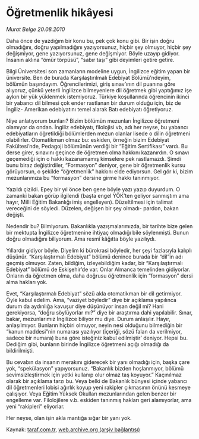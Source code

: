 # Öğretmenlik hikâyesi

*Murat Belge 20.08.2010*

<div class="yazi"><p>Daha önce de yazdığım bir konu bu, pek çok konu gibi. Bir işin doğru olmadığını, doğru yapılmadığını yazıyorsunuz, hiçbir şey olmuyor, hiçbir şey değişmiyor, gene yazıyorsunuz, gene değişmiyor. Böyle uzayıp gidiyor. İnsanın aklına “ömür törpüsü”, “sabır taşı” gibi deyimleri getire getire.</p>
<p>Bilgi Üniversitesi son zamanların modeline uygun, İngilizce eğitim yapan bir üniversite. Ben de burada Karşılaştırılmalı Edebiyat Bölümü’ndeyim, bölümün başındayım. Öğrencilerimizi, giriş sınav’ının dil puanına göre alıyoruz, çünkü yeterli İngilizce bilmeyenlere dil öğretmek gibi yaptığımız işe aykırı bir yük yüklenmek istemiyoruz. Türkiye koşullarında öğrencinin ikinci bir yabancı dil bilmesi çok ender rastlanan bir durum olduğu için, biz de İngiliz- Amerikan edebiyatını temel alarak Batı edebiyatı öğretiyoruz.</p>
<p>Niye anlatıyorum bunları? Bizim bölümün mezunları İngilizce öğretmeni olamıyor da ondan. İngiliz edebiyatı, filolojisi vb, adı her neyse, bu yabancı edebiyatların öğretildiği bölümlerden mezun olanlar lisede o dilin öğretmeni olabilirler. Otomatikman olmaz bu: eskiden, örneğin bizim Edebiyat Fakültesi’nde, Pedagoji bölümünün verdiği bir “Eğitim Sertifikası” vardı. Bu derse girer, sınavını geçince de öğretmen olma hakkını kazanırdın. O sınavı geçemediği için o hakkı kazanamamış kimselere pek rastlamazdı. Şimdi bunu biraz değiştirdiler, “Formasyon” deniyor, gene bir öğretmenlik kursu görüyorsun, o şekilde “öğretmenlik” hakkını elde ediyorsun. Gel gör ki, bizim mezunlarımıza bu “formasyon” dersine girme hakkı tanınmıyor. </p>
<p>Yazıldı çizildi. Epey bir yıl önce ben gene böyle yazı yazıp duyurdum. O zamanki bakan görüp ilgilendi (başta engel YÖK’ten geliyor sanmıştım ama hayır, Milli Eğitim Bakanlığı imiş engelleyen). Düzeltilmesi için talimat vereceğini de söyledi. Düzelen, değişen bir şey olmadı- pardon, bakan değişti. </p>
<p>Nedendir bu? Bilmiyorum. Bakanlıkla yazışmalarımızda, bir tarihte bize gelen bir mektupta İngilizce öğretmenine ihtiyaç olmadığı bile söylenmişti. Bunun doğru olmadığını biliyorum. Ama resmî kâğıtta böyle yazılıydı. </p>
<p>Yıllardır gidiyor böyle. Diyelim ki bürokrasi böyledir, her şeyi fazlasıyla kalıplı düşünür. “Karşılaştırmalı Edebiyat” bölümü denince burada bir “dil”in adı geçmiş olmuyor. Zaten, bildiğim, izleyebildiğim kadar, bir “Karşılaştırmalı Edebiyat” bölümü de Eskişehir’de var. Onlar Almanca temelinden gidiyorlar. Onların da öğretmen olma, daha doğrusu öğretmenlik için “formasyon” dersi alma hakları yok. </p>
<p>Evet, “Karşılaştırmalı Edebiyat” sözü akla otomatikman bir dil getirmiyor. Öyle kabul edelim. Ama, “vaziyet böyledir” diye bir açıklama yapılınca durum da aydınlığa kavuşur diye düşünüyor insan değil mi? Hani gerekiyorsa, “doğru söylüyorlar mı?” diye bir araştırma dahi yapılabilir. Sınar, bakar, mezunlarımız İngilizce biliyor mu diye. Durum anlaşılır. Hayır, anlaşılmıyor. Bunların hiçbiri olmuyor, neyin nesi olduğunu bilmediğin bir “kanun maddesi”nin numarası yazılıyor (içeriği, sözü falan da verilmiyor, sadece bir numara) buna göre isteğiniz kabul edilmiştir’ deniyor. Hepsi bu. Dediğim gibi, bunların birinde İngilizce öğretmeni açığı olmadığı da bildirilmişti. </p>
<p>Bu cevabın da insanın merakını giderecek bir yanı olmadığı için, başka çare yok, “spekülasyon” yapıyorsunuz. “Bakanlık bizden hoşlanmıyor, bölümü sevimsizleştirmek için yetki kullanıp olur olmaz taş koyuyor.” Kaçınılmaz olarak bir açıklama tarzı bu. Veya belki de Bakanlık bünyesi içinde yabancı dil öğretmenleri lobisi ağırlık koyup yeni rakipler çıkmasının önünü kesmeye çalışıyor. Veya Eğitim Yüksek Okulları mezunlarından gelen benzer bir engelleme var. Filolojilere v.b. eskiden tanınmış hakları geri alamıyorlar, ama yeni “rakipleri” eliyorlar. </p>
<p>Her neyse, olan işin akla mantığa sığar bir yanı yok.  </p>
</div>

Kaynak: [taraf.com.tr](http://www.taraf.com.tr:80/murat-belge/makale-ogretmenlik-hikayesi.htm), [web.archive.org (arşiv bağlantısı)](http://web.archive.org/web/20100821093745/http://www.taraf.com.tr:80/murat-belge/makale-ogretmenlik-hikayesi.htm)
